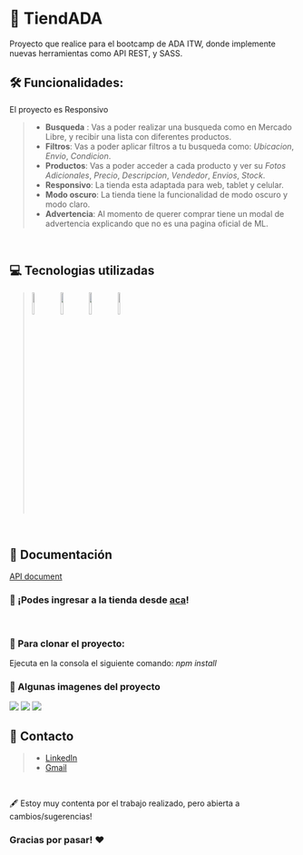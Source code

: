 # 🏪 TiendADA 
Proyecto que realice para el bootcamp de ADA ITW, donde implemente nuevas herramientas como API REST, y SASS. </p>

## 🛠 **Funcionalidades**:
El proyecto es Responsivo
>- **Busqueda** : Vas a poder realizar una busqueda como en Mercado Libre, y recibir una lista con diferentes productos.
>- **Filtros**: Vas a poder aplicar filtros a tu busqueda como: *Ubicacion*, *Envio*, *Condicion*.
>- **Productos**: Vas a poder acceder a cada producto y ver su *Fotos Adicionales*, *Precio*, *Descripcion*, *Vendedor*, *Envios*, *Stock*. 
>- **Responsivo**: La tienda esta adaptada para web, tablet y celular.
>- **Modo oscuro**: La tienda tiene la funcionalidad de modo oscuro y modo claro.
>- **Advertencia**: Al momento de querer comprar tiene un modal de advertencia explicando que no es una pagina oficial de ML.
<br/>

## 💻 Tecnologias utilizadas
> <img style="width:10%" src="https://cdn-icons-png.flaticon.com/512/5968/5968267.png"/>
> <img style="width:10%" src="https://cdn-icons-png.flaticon.com/512/919/919831.png"/>
> <img style="width:10%" src="https://cdn-icons-png.flaticon.com/512/5968/5968292.png"/>
> <img style="width:10%" src="https://cdn-icons-png.flaticon.com/512/38/38401.png"/>
<br/>

## 📄 Documentación
<a href="https://developers.mercadolibre.com.ar/es_ar/api-docs-es">API document</a>
<br/>

### 🔗 ¡Podes ingresar a la tienda desde <a href="https://tienda-bl.netlify.app/">aca</a>!
<br/>

### 🔄 Para clonar el proyecto:
Ejecuta en la consola el siguiente comando: *npm install*
<br/>

### 📸 Algunas imagenes del proyecto
<img src="https://user-images.githubusercontent.com/74736159/166724034-f9de5253-8289-449c-a51c-09b7cadedeb3.png"/>
<img src="https://user-images.githubusercontent.com/74736159/166724230-7092a154-93f6-4985-b515-b61d6ba85f80.png"/>
<img src="https://user-images.githubusercontent.com/74736159/166724352-259fee85-eeab-4ea3-9d5e-e1c8e51ffe0a.png"/>
<br/>

## 📨 Contacto
> - [LinkedIn](https://www.linkedin.com/in/brenda-lamas-597b79145/)
> - [Gmail](https://mail.google.com/mail/u/0/?tab=rm&ogbl)
<br/>

🖋️ Estoy muy contenta por el trabajo realizado, pero abierta a cambios/sugerencias!

### Gracias por pasar! ❤️
